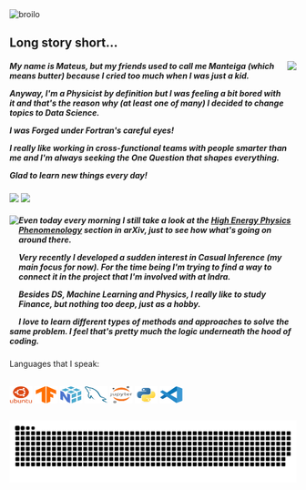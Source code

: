 <img src="https://komarev.com/ghpvc/?username=broilo&color=blue&label=PROFILE+VIEWS&style=plastic" alt="broilo" />

<h2> Long story short...</h2>


<h5>
  <img height="180em" align='right' src="https://github-readme-stats.vercel.app/api?username=broilo&show_icons=true&theme=github_dark&include_all_commits=true&count_private=true"/> 
  <p>
    My name is Mateus, but my friends used to call me Manteiga (which means butter) because I cried too much when I was just a kid. 
  </p>
  <p>
    Anyway, I'm a Physicist by definition but I was feeling a bit bored with it and that's the reason why (at least one of many) I decided to change topics to Data Science.
  </p>
  <p>
    I was Forged under Fortran's careful eyes!
  </p>
  <p>
    I really like working in cross-functional teams with people smarter than me and I'm always seeking the One Question that shapes everything.
  </p>
  <p>  
    Glad to learn new things every day! 
  </p>
</h5>

<a href = "mailto:mateus.broilo90@gmail.com"><img src="https://img.shields.io/badge/-Gmail-%23333?style=plastic&logo=gmail&logoColor=white" target="_blank"></a>
<a href="https://www.linkedin.com/in/mateus-broilo/" target="_blank"><img src="https://img.shields.io/badge/-LinkedIn-%230077B5?style=plastic&logo=linkedin&logoColor=white" target="_blank"></a> 

<h5>
<img height="180em" align='left' src="https://github-readme-stats.vercel.app/api/top-langs/?username=broilo&theme=github_dark&layout=compact"/> 
  <p>
    Even today every morning I still take a look at the <a href="https://arxiv.org/list/hep-th/new">High Energy Physics Phenomenology</a> section in arXiv, just to see how what's going on around there.
  </p>
  <p>
    Very recently I developed a sudden interest in Casual Inference (my main focus for now). For the time being I'm trying to find a way to connect it in the project that I'm involved with at Indra. 
  </p>
  <p>
    Besides DS, Machine Learning and Physics, I really like to study Finance, but nothing too deep, just as a hobby.
  </p>
  <p>
    I love to learn different types of methods and approaches to solve the same problem. I feel that's pretty much the logic underneath the hood of coding.
  </p>
</h5>




Languages that I speak:
<div style="display: inline_block"><br>
  <img align="center" alt="Denis-Ub" height="30" width="40" src="https://github.com/devicons/devicon/blob/master/icons/ubuntu/ubuntu-plain-wordmark.svg">
  <img align="center" alt="Denis-TS" height="30" width="40" src="https://github.com/devicons/devicon/blob/master/icons/tensorflow/tensorflow-original.svg">
  <img align="center" alt="Denis-Numpy" height="30" width="40" src="https://github.com/devicons/devicon/blob/master/icons/numpy/numpy-original.svg">
  <img align="center" alt="Denis-SQL" height="30" width="40" src="https://github.com/devicons/devicon/blob/master/icons/mysql/mysql-original.svg">
  <img align="center" alt="Denis-Jup" height="30" width="40" src="https://github.com/devicons/devicon/blob/master/icons/jupyter/jupyter-original-wordmark.svg">
  <img align="center" alt="Denis-Python" height="30" width="40" src="https://raw.githubusercontent.com/devicons/devicon/master/icons/python/python-original.svg">
  <img align="center" alt="Denis-Vs" height="30" width="40" src="https://github.com/devicons/devicon/blob/master/icons/vscode/vscode-original.svg">


  
  
</div>
  
  ##
 
<div> 

  ![Snake animation](https://github.com/broilo/broilo/blob/output/github-contribution-grid-snake.svg)
 
</div>

<!--
**broilo/broilo** is a ✨ _special_ ✨ repository because its `README.md` (this file) appears on your GitHub profile.

Here are some ideas to get you started:

- 🔭 I’m currently working on ...
- 🌱 I’m currently learning ...
- 👯 I’m looking to collaborate on ...
- 🤔 I’m looking for help with ...
- 💬 Ask me about ...
- 📫 How to reach me: ...
- 😄 Pronouns: ...
- ⚡ Fun fact: ...
-->
